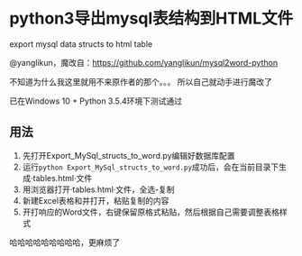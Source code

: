 # python3导出mysql表结构到HTML文件
export mysql data structs to html table

@yanglikun，魔改自：https://github.com/yanglikun/mysql2word-python

不知道为什么我这里就用不来原作者的那个。。。
所以自己就动手进行魔改了

已在Windows 10 + Python 3.5.4环境下测试通过


## 用法
1. 先打开Export_MySql_structs_to_word.py编辑好数据库配置
2. 运行`python Export_MySql_structs_to_word.py`成功后，会在当前目录下生成·tables.html·文件
3. 用浏览器打开·tables.html·文件，全选-复制
4. 新建Excel表格和并打开，粘贴复制的内容
5. 开打响应的Word文件，右键保留原格式粘贴，然后根据自己需要调整表格样式

哈哈哈哈哈哈哈哈哈，更麻烦了

